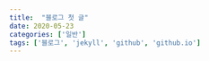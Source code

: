 ```yaml
---
title:  "블로그 첫 글"
date: 2020-05-23
categories: ['일반']
tags: ['블로그', 'jekyll', 'github', 'github.io']
---
```

